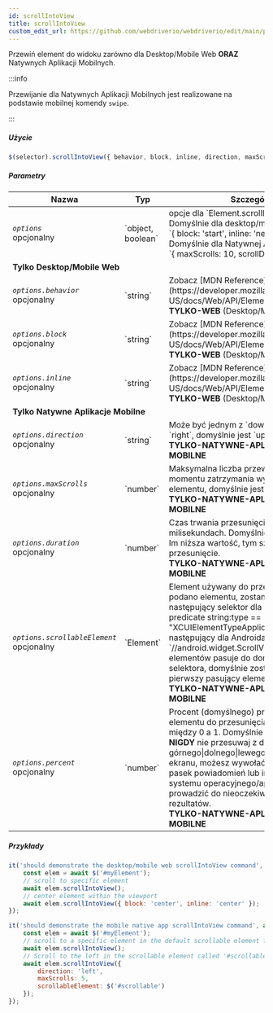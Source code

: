 ```yaml
---
id: scrollIntoView
title: scrollIntoView
custom_edit_url: https://github.com/webdriverio/webdriverio/edit/main/packages/webdriverio/src/commands/element/scrollIntoView.ts
---
```


Przewiń element do widoku zarówno dla Desktop/Mobile Web <strong>ORAZ</strong> Natywnych Aplikacji Mobilnych.

:::info

Przewijanie dla Natywnych Aplikacji Mobilnych jest realizowane na podstawie mobilnej komendy `swipe`.

:::

##### Użycie

```js
$(selector).scrollIntoView({ behavior, block, inline, direction, maxScrolls, duration, scrollableElement, percent })
```

##### Parametry

<table>
  <thead>
    <tr>
      <th>Nazwa</th><th>Typ</th><th>Szczegóły</th>
    </tr>
  </thead>
  <tbody>
    <tr>
      <td><code><var>options</var></code><br /><span className="label labelWarning">opcjonalny</span></td>
      <td>`object, boolean`</td>
      <td>opcje dla `Element.scrollIntoView()`. Domyślnie dla desktop/mobile web: <br/> `{ block: 'start', inline: 'nearest' }` <br /> Domyślnie dla Natywnej Aplikacji Mobilnej <br /> `{ maxScrolls: 10, scrollDirection: 'down' }`</td>
    </tr>
    <tr>
              <td colspan="3"><strong>Tylko Desktop/Mobile Web</strong></td>
            </tr>
    <tr>
      <td><code><var>options.behavior</var></code><br /><span className="label labelWarning">opcjonalny</span></td>
      <td>`string`</td>
      <td>Zobacz [MDN Reference](https://developer.mozilla.org/en-US/docs/Web/API/Element/scrollIntoView). <br /><strong>TYLKO-WEB</strong> (Desktop/Mobile)</td>
    </tr>
    <tr>
      <td><code><var>options.block</var></code><br /><span className="label labelWarning">opcjonalny</span></td>
      <td>`string`</td>
      <td>Zobacz [MDN Reference](https://developer.mozilla.org/en-US/docs/Web/API/Element/scrollIntoView). <br /><strong>TYLKO-WEB</strong> (Desktop/Mobile)</td>
    </tr>
    <tr>
      <td><code><var>options.inline</var></code><br /><span className="label labelWarning">opcjonalny</span></td>
      <td>`string`</td>
      <td>Zobacz [MDN Reference](https://developer.mozilla.org/en-US/docs/Web/API/Element/scrollIntoView). <br /><strong>TYLKO-WEB</strong> (Desktop/Mobile)</td>
    </tr>
    <tr>
              <td colspan="3"><strong>Tylko Natywne Aplikacje Mobilne</strong></td>
            </tr>
    <tr>
      <td><code><var>options.direction</var></code><br /><span className="label labelWarning">opcjonalny</span></td>
      <td>`string`</td>
      <td>Może być jednym z `down`, `up`, `left` lub `right`, domyślnie jest `up`. <br /><strong>TYLKO-NATYWNE-APLIKACJE-MOBILNE</strong></td>
    </tr>
    <tr>
      <td><code><var>options.maxScrolls</var></code><br /><span className="label labelWarning">opcjonalny</span></td>
      <td>`number`</td>
      <td>Maksymalna liczba przewinięć do momentu zatrzymania wyszukiwania elementu, domyślnie jest `10`. <br /><strong>TYLKO-NATYWNE-APLIKACJE-MOBILNE</strong></td>
    </tr>
    <tr>
      <td><code><var>options.duration</var></code><br /><span className="label labelWarning">opcjonalny</span></td>
      <td>`number`</td>
      <td>Czas trwania przesunięcia w milisekundach. Domyślnie to `1500` ms. Im niższa wartość, tym szybsze przesunięcie.<br /><strong>TYLKO-NATYWNE-APLIKACJE-MOBILNE</strong></td>
    </tr>
    <tr>
      <td><code><var>options.scrollableElement</var></code><br /><span className="label labelWarning">opcjonalny</span></td>
      <td>`Element`</td>
      <td>Element używany do przewijania. Jeśli nie podano elementu, zostanie użyty następujący selektor dla iOS `-ios predicate string:type == "XCUIElementTypeApplication"` oraz następujący dla Androida `//android.widget.ScrollView'`. Jeśli więcej elementów pasuje do domyślnego selektora, domyślnie zostanie wybrany pierwszy pasujący element. <br /> <strong>TYLKO-NATYWNE-APLIKACJE-MOBILNE</strong></td>
    </tr>
    <tr>
      <td><code><var>options.percent</var></code><br /><span className="label labelWarning">opcjonalny</span></td>
      <td>`number`</td>
      <td>Procent (domyślnego) przewijalnego elementu do przesunięcia. Jest to wartość między 0 a 1. Domyślnie to `0.95`.<br /><strong>NIGDY</strong> nie przesuwaj z dokładnego górnego|dolnego|lewego|prawego brzegu ekranu, możesz wywołać na przykład pasek powiadomień lub inne funkcje systemu operacyjnego/aplikacji, co może prowadzić do nieoczekiwanych rezultatów.<br /> <strong>TYLKO-NATYWNE-APLIKACJE-MOBILNE</strong></td>
    </tr>
  </tbody>
</table>

##### Przykłady

```js title="desktop.mobile.web.scrollIntoView.js"
it('should demonstrate the desktop/mobile web scrollIntoView command', async () => {
    const elem = await $('#myElement');
    // scroll to specific element
    await elem.scrollIntoView();
    // center element within the viewport
    await elem.scrollIntoView({ block: 'center', inline: 'center' });
});

```

```js title="mobile.native.app.scrollIntoView.js"
it('should demonstrate the mobile native app scrollIntoView command', async () => {
    const elem = await $('#myElement');
    // scroll to a specific element in the default scrollable element for Android or iOS for a maximum of 10 scrolls
    await elem.scrollIntoView();
    // Scroll to the left in the scrollable element called '#scrollable' for a maximum of 5 scrolls
    await elem.scrollIntoView({
        direction: 'left',
        maxScrolls: 5,
        scrollableElement: $('#scrollable')
    });
});
```